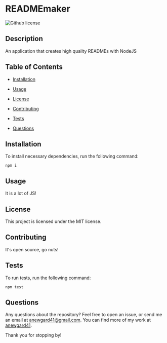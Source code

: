 # READMEmaker 
![Github license](https://img.shields.io/badge/license-MIT-blue.svg)

## Description

An application that creates high quality READMEs with NodeJS

## Table of Contents

* [Installation](#Installation)

* [Usage](#Usage)

* [License](#license)

* [Contributing](#contributing)

* [Tests](#tests)

* [Questions](#questions)


## Installation
To install necessary dependencies, run the following command: 
```
npm i
```

## Usage 

It is a lot of JS! 

## License 
      
This project is licensed under the MIT license.

## Contributing 

It's open source, go nuts!

## Tests 

To run tests, run the following command: 

```
npm test
```


## Questions 

Any questions about the repository? Feel free to open an issue, or send me an email at anewgard41@gmail.com. You can find more of my work at [anewgard41](https://github.com/anewgard41/).

Thank you for stopping by! 

